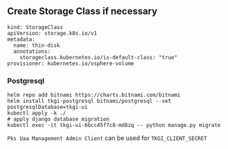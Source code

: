 ## Create Storage Class if necessary

```
kind: StorageClass
apiVersion: storage.k8s.io/v1
metadata:
  name: thin-disk
  annotations:
    storageclass.kubernetes.io/is-default-class: "true"
provisioner: kubernetes.io/vsphere-volume
```

### Postgresql

```
helm repo add bitnami https://charts.bitnami.com/bitnami
helm install tkgi-postgresql bitnami/postgresql --set postgresqlDatabase=tkgi-ui
kubectl apply -k ./
# apply django database migration
kubectl exec -it tkgi-ui-6bcc45f7c8-md8zq -- python manage.py migrate
```

`Pks Uaa Management Admin Client` can be used for `TKGI_CLIENT_SECRET`